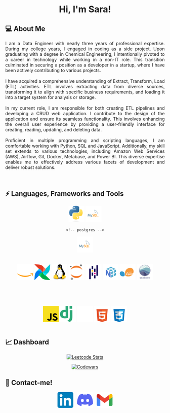 <h1 align="center">Hi, I'm Sara!</h1>   
<h2> 💻 About Me </h2>
<p align="justify">
I am a Data Engineer with nearly three years of professional expertise. During my college years, I engaged in coding as a side project. Upon graduating with a degree in Chemical Engineering, I intentionally pivoted to a career in technology while working in a non-IT role. This transition culminated in securing a position as a developer in a startup, where I have been actively contributing to various projects.
<br><br>
I have acquired a comprehensive understanding of Extract, Transform, Load (ETL) activities. ETL involves extracting data from diverse sources, transforming it to align with specific business requirements, and loading it into a target system for analysis or storage.
<br><br>
In my current role, I am responsible for both creating ETL pipelines and developing a CRUD web application. I contribute to the design of the application and ensure its seamless functionality. This involves enhancing the overall user experience by providing a user-friendly interface for creating, reading, updating, and deleting data.
<br><br>
Proficient in multiple programming and scripting languages, I am comfortable working with Python, SQL and JavaScript. Additionally, my skill set extends to various technologies, including Amazon Web Services (AWS), Airflow, Git, Docker, Metabase, and Power BI. This diverse expertise enables me to effectively address various facets of development and deliver robust solutions.
</p>
<br>
<h2>⚡ Languages, Frameworks and Tools </h2>


<div align="center">

  <!-- Python -->
  <picture >
  <source media="(prefers-color-scheme: light)" srcset="img/python-light.svg" 
    style="max-width:50px; max-height:50px;">
  <source media="(prefers-color-scheme: dark)" srcset="img/python-dark.svg" 
     style="max-width:50px; max-height:50px;">
  <img src="img/python-dark.svg"style="max-width:50px; max-height:50px;">
  </picture>

  <!-- mysql -->
  <picture>
  <source media="(prefers-color-scheme: light)" srcset="img/mysql-light.svg" 
    style="max-width:50px; max-height:50px;">
  <source media="(prefers-color-scheme: dark)" srcset="img/mysql-dark.svg" 
     style="max-width:50px; max-height:50px;">
  <img src="img/mysql-dark.svg"style="max-width:50px; max-height:50px;">
  </picture>
  
    <!-- postgres -->
  <picture>
  <source media="(prefers-color-scheme: light)" srcset="img/postgres-light.svg" 
    style="max-width:50px; max-height:50px;">
  <source media="(prefers-color-scheme: dark)" srcset="img/postgres-dark.svg" 
     style="max-width:50px; max-height:50px;">
  <img src="img/mysql-dark.svg"style="max-width:50px; max-height:50px;">
  </picture>
  <br><br><br>

  <!-- amazon-web-services -->
  <picture>
  <source media="(prefers-color-scheme: light)" srcset="img/amazon-web-services-light.svg" 
    style="max-width:50px; max-height:50px;">
  <source media="(prefers-color-scheme: dark)" srcset="img/amazon-web-services-dark.svg" 
     style="max-width:50px; max-height:50px;">
  <img src="img/amazon-web-services-dark.svg"style="max-width:50px; max-height:50px;">
  </picture>

  <!-- airflow -->
  <picture>
  <source media="(prefers-color-scheme: light)" srcset="img/airflow-light.svg" 
    style="max-width:50px; max-height:50px;">
  <source media="(prefers-color-scheme: dark)" srcset="img/airflow-dark.svg" 
     style="max-width:50px; max-height:50px;">
  <img src="img/airflow-dark.svg"style="max-width:50px; max-height:50px;">
  </picture>

        
  <!-- linux -->
  <picture>
  <source media="(prefers-color-scheme: light)" srcset="img/linux-light.svg" 
    style="max-width:50px; max-height:50px;">
  <source media="(prefers-color-scheme: dark)" srcset="img/linux-dark.svg" 
     style="max-width:50px; max-height:50px;">
  <img src="img/linux-dark.svg"style="max-width:50px; max-height:50px;">
  </picture>
  

        
  <!-- jupyter -->
  <picture>
  <source media="(prefers-color-scheme: light)" srcset="img/jupyter-light.svg" 
    style="max-width:50px; max-height:50px;">
  <source media="(prefers-color-scheme: dark)" srcset="img/jupyter-dark.svg" 
     style="max-width:50px; max-height:50px;">
  <img src="img/jupyter-dark.svg"style="max-width:50px; max-height:50px;">
  </picture>

        
  <!-- pandas -->
  <picture>
  <source media="(prefers-color-scheme: light)" srcset="img/pandas-light.svg" 
    style="max-width:50px; max-height:50px;">
  <source media="(prefers-color-scheme: dark)" srcset="img/pandas-dark.svg" 
     style="max-width:50px; max-height:50px;">
  <img src="img/pandas-dark.svg"style="max-width:50px; max-height:50px;">
  </picture>

        
  <!-- numpy -->
  <picture>
  <source media="(prefers-color-scheme: light)" srcset="img/numpy-light.svg" 
    style="max-width:50px; max-height:50px;">
  <source media="(prefers-color-scheme: dark)" srcset="img/numpy-dark.svg" 
     style="max-width:50px; max-height:50px;">
  <img src="img/numpy-dark.svg"style="max-width:50px; max-height:50px;">
  </picture>

        
  <!-- scikit-learn -->
  <picture>
  <source media="(prefers-color-scheme: light)" srcset="img/scikit-learn-light.svg" 
    style="max-width:50px; max-height:50px;">
  <source media="(prefers-color-scheme: dark)" srcset="img/scikit-learn-dark.svg" 
     style="max-width:50px; max-height:50px;">
  <img src="img/scikit-learn-dark.svg"style="max-width:50px; max-height:50px;">
  </picture>

        
  <!-- seaborn -->
  <picture>
  <source media="(prefers-color-scheme: light)" srcset="img/seaborn-light.svg" 
    style="max-width:50px; max-height:50px;">
  <source media="(prefers-color-scheme: dark)" srcset="img/seaborn-dark.svg" 
     style="max-width:50px; max-height:50px;">
  <img src="img/seaborn-dark.svg"style="max-width:50px; max-height:50px;">
  </picture>

  <br><br><br>


  <!-- javascript -->
  <picture>
  <source media="(prefers-color-scheme: light)" srcset="img/javascript-light.svg" 
    style="max-width:50px; max-height:50px;">
  <source media="(prefers-color-scheme: dark)" srcset="img/javascript-dark.svg" 
     style="max-width:50px; max-height:50px;">
  <img src="img/javascript-dark.svg"style="max-width:50px; max-height:50px;">
  </picture>

        
  <!-- django -->
  <picture>
  <source media="(prefers-color-scheme: light)" srcset="img/django-light.svg" 
    style="max-width:50px; max-height:50px;">
  <source media="(prefers-color-scheme: dark)" srcset="img/django-dark.svg" 
     style="max-width:50px; max-height:50px;">
  <img src="img/django-dark.svg"style="max-width:50px; max-height:50px;">
  </picture>

        
  <!-- flask -->
  <picture>
  <source media="(prefers-color-scheme: light)" srcset="img/flask-light.svg" 
    style="max-width:50px; max-height:50px;">
  <source media="(prefers-color-scheme: dark)" srcset="img/flask-dark.svg" 
     style="max-width:50px; max-height:50px;">
  <img src="img/flask-dark.svg"style="max-width:50px; max-height:50px;">
  </picture>

        
  <!-- html5 -->
  <picture>
  <source media="(prefers-color-scheme: light)" srcset="img/html5-light.svg" 
    style="max-width:50px; max-height:50px;">
  <source media="(prefers-color-scheme: dark)" srcset="img/html5-dark.svg" 
     style="max-width:50px; max-height:50px;">
  <img src="img/html5-dark.svg"style="max-width:50px; max-height:50px;">
  </picture>

        
  <!-- css3 -->
  <picture>
  <source media="(prefers-color-scheme: light)" srcset="img/css3-light.svg" 
    style="max-width:50px; max-height:50px;">
  <source media="(prefers-color-scheme: dark)" srcset="img/css3-dark.svg" 
     style="max-width:50px; max-height:50px;">
  <img src="img/css3-dark.svg"style="max-width:50px; max-height:50px;">
  </picture>

</div>
  

<br>
<h2> 📈 Dashboard </h2>

<p align="center" dir="auto"><a target="_blank" rel="noopener noreferrer nofollow" href="https://camo.githubusercontent.com/2bb651c9029b2345d710efa460f914aae383122df7b701e715f76da78d3374e9/68747470733a2f2f6c656574636172642e6a61636f626c696e2e636f6f6c2f736172616466727a"><img src="https://camo.githubusercontent.com/2bb651c9029b2345d710efa460f914aae383122df7b701e715f76da78d3374e9/68747470733a2f2f6c656574636172642e6a61636f626c696e2e636f6f6c2f736172616466727a" alt="Leetcode Stats" data-canonical-src="https://leetcard.jacoblin.cool/saradfrz" style="max-width: 100%;"></a></p>
<p align="center" dir="auto"><a target="_blank" rel="noopener noreferrer nofollow" href="https://camo.githubusercontent.com/2e55ba88dea78085e82dc0aadbddd9120c4fa2c7938beb55d33cafc96e748ec0/68747470733a2f2f6769746875622e7232762e63682f636f6465776172733f757365723d736172616466727a267374726f6b653d253233464234353730"><img src="https://camo.githubusercontent.com/2e55ba88dea78085e82dc0aadbddd9120c4fa2c7938beb55d33cafc96e748ec0/68747470733a2f2f6769746875622e7232762e63682f636f6465776172733f757365723d736172616466727a267374726f6b653d253233464234353730" alt="Codewars" data-canonical-src="https://github.r2v.ch/codewars?user=saradfrz&amp;stroke=%23FB4570" style="max-width: 100%;"></a></p>


<h2> 💬 Contact-me! </h2>
<p align="center">
  <a href="https://www.linkedin.com/in/saradfrz/" style="text-decoration: none !important;">
    <img src="img/linkedin-dark.svg" alt="linkedin-saradfrz" class="social-media" style="max-width:50px; max-height:50px;">
  </a>&nbsp;
  <a href="https://discordapp.com/users/702235784794734631" style="text-decoration: none !important;">
    <img src="img/discord-dark.svg" alt="discord-saradfrz"  class="social-media" style="max-width:50px; max-height:50px;">
  </a>&nbsp;
  <a href="mailto:saradfrz@gmail.com" style="text-decoration: none !important;">
    <img src="img/gmail-dark.svg" alt="gmail-saradfrz" class="social-media" style="max-width:50px; max-height:50px;">
  </a>
</p>
